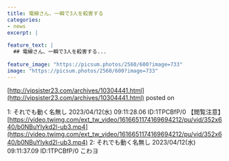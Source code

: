 ```yaml
---
title: 電線さん、一瞬で3人を殺害する
categories:
- news
excerpt: |
  
feature_text: |
  ## 電線さん、一瞬で3人を殺害する...
  
feature_image: "https://picsum.photos/2560/600?image=733"
image: "https://picsum.photos/2560/600?image=733"
---
```


[http://vipsister23.com/archives/10304441.html](http://vipsister23.com/archives/10304441.html)
posted on 

<!--more-->

1: それでも動く名無し 2023/04/12(水) 09:11:28.06 ID:1TPCBfP/0 【閲覧注意】[https://video.twimg.com/ext_tw_video/1616651174169694212/pu/vid/352x640/b0NBuYIykd2l-ub3.mp4](https://video.twimg.com/ext_tw_video/1616651174169694212/pu/vid/352x640/b0NBuYIykd2l-ub3.mp4) 2: それでも動く名無し 2023/04/12(水) 09:11:37.09 ID:1TPCBfP/0 こわヨ
